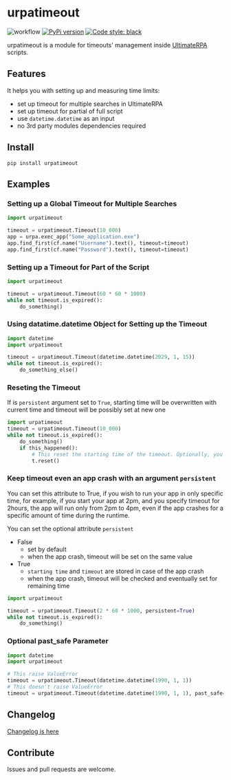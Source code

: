 # urpatimeout

![workflow](https://github.com/ultimaterpa/urpatimeout/actions/workflows/test.yml/badge.svg)
[![PyPi version](https://pypip.in/v/urpatimeout/badge.png)](https://crate.io/packages/urpatimeout/)
[![Code style: black](https://img.shields.io/badge/code%20style-black-000000.svg)](https://github.com/psf/black)

urpatimeout is a module for timeouts' management inside [UltimateRPA](https://www.ultimaterpa.com) scripts.

## Features

It helps you with setting up and measuring time limits:
- set up timeout for multiple searches in UltimateRPA
- set up timeout for partial of full script
- use `datetime.datetime` as an input
- no 3rd party modules dependencies required

## Install

```
pip install urpatimeout
```

## Examples

### Setting up a Global Timeout for Multiple Searches

```python
import urpatimeout

timeout = urpatimeout.Timeout(10_000)
app = urpa.exec_app("Some_application.exe")
app.find_first(cf.name("Username").text(), timeout=timeout)
app.find_first(cf.name("Password").text(), timeout=timeout)
```

### Setting up a Timeout for Part of the Script

```python
import urpatimeout

timeout = urpatimeout.Timeout(60 * 60 * 1000)
while not timeout.is_expired():
	do_something()
```

### Using datatime.datetime Object for Setting up the Timeout

```python
import datetime
import urpatimeout

timeout = urpatimeout.Timeout(datetime.datetime(2029, 1, 15))
while not timeout.is_expired():
    do_something_else()
```

### Reseting the Timeout
If is `persistent` argument set to `True`, starting time will be overwritten with current time 
and timeout will be possibly set at new one

```python
import urpatimeout
timeout = urpatimeout.Timeout(10_000)
while not timeout.is_expired():
    do_something()
    if this_happened():
        # This reset the starting time of the timeout. Optionally, you can set a new time limit with t.reset(5000).
        t.reset()
```

### Keep timeout even an app crash with an argument `persistent`

You can set this attribute to True, if you wish to run your app in only specific time, for example, 
if you start your app at 2pm, and you specify timeout for 2hours, the app will run only from 2pm to 4pm, 
even if the app crashes for a specific amount of time during the runtime.

You can set the optional attribute `persistent`
- False 
  - set by default 
  - when the app crash, timeout will be set on the same value
- True 
  - `starting time` and `timeout` are stored in case of the app crash
  - when the app crash, timeout will be checked and eventually set for remaining time

```python
import urpatimeout

timeout = urpatimeout.Timeout(2 * 60 * 1000, persistent=True)
while not timeout.is_expired():
    do_something()
```

### Optional past_safe Parameter


```python
import datetime
import urpatimeout

# This raise ValueError
timeout = urpatimeout.Timeout(datetime.datetime(1990, 1, 1))
# This doesn't raise ValueError
timeout = urpatimeout.Timeout(datetime.datetime(1990, 1, 1), past_safe=False)
```


## Changelog

[Changelog is here](https://github.com/ultimaterpa/urpatimeout/blob/master/CHANGELOG.md)

## Contribute

Issues and pull requests are welcome.
